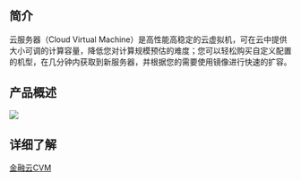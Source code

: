 ## 简介
云服务器（Cloud Virtual Machine）是高性能高稳定的云虚拟机，可在云中提供大小可调的计算容量，降低您对计算规模预估的难度；您可以轻松购买自定义配置的机型，在几分钟内获取到新服务器，并根据您的需要使用镜像进行快速的扩容。

## 产品概述 
![](http://imgcache.tce.fsphere.cn/static/mccdn.qcloud.com/static/img/e6eb23e413fa02f2f592b765d7171a81/image.png)

## 详细了解
[金融云CVM](http://tce.fsphere.cn/product/cvm.html)
